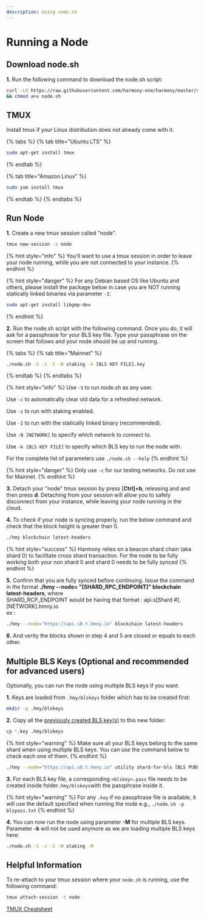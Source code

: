 ```yaml
---
description: Using node.sh
---
```


# Running a Node

## Download node.sh

**1.** Run the following command to download the node.sh script:

```bash
curl -LO https://raw.githubusercontent.com/harmony-one/harmony/master/scripts/node.sh \
&& chmod a+x node.sh
```

## TMUX

Install tmux if your Linux distribution does not already come with it. 

{% tabs %}
{% tab title="Ubuntu LTS" %}
```bash
sudo apt-get install tmux
```
{% endtab %}

{% tab title="Amazon Linux" %}
```bash
sudo yum install tmux
```
{% endtab %}
{% endtabs %}

## Run Node

**1.** Create a new tmux session called "node".

```bash
tmux new-session -s node
```

{% hint style="info" %}
You'll want to use a tmux session in order to leave your node running, while you are not connected to your instance.
{% endhint %}

{% hint style="danger" %}
For any Debian based OS like Ubuntu and others, please install the package below in case you are NOT running statically linked binaries via parameter `-I`:

```bash
sudo apt-get install libgmp-dev
```
{% endhint %}

**2.** Run the node.sh script with the following command. Once you do, it will ask for a passphrase for your BLS key file. Type your passphrase on the screen that follows and your node should be up and running.

{% tabs %}
{% tab title="Mainnet" %}
```bash
./node.sh -S -z -I -N staking -k [BLS KEY FILE].key
```
{% endtab %}
{% endtabs %}

{% hint style="info" %}
Use `-S` to run node.sh as any user.

Use `-c` to automatically clear old data for a refreshed network.

Use `-z` to run with staking enabled.

Use `-I` to run with the statically linked binary \(recommended\).

Use `-N [NETWORK]` to specify which network to connect to.

Use `-k [BLS KEY FILE]` to specify which BLS key to run the node with.

For the complete list of parameters use `./node.sh --help`
{% endhint %}

{% hint style="danger" %}
Only use `-c` for our testing networks. Do not use for Mainnet.
{% endhint %}

**3.** Detach your "node" tmux session by press \[**Ctrl\]+b**, releasing and and then press **d**. Detaching from your session will allow you to safely disconnect from your instance, while leaving your node running in the cloud.

**4.** To check if your node is syncing properly, run the below command and check that the block height is greater than 0.

```bash
./hmy blockchain latest-headers
```

{% hint style="success" %}
Harmony relies on a beacon shard chain \(aka shard 0\) to facilitate cross shard transaction. For the node to be fully working both your non shard 0 and shard 0 needs to be fully synced
{% endhint %}

**5.** Confirm that you are fully synced before continuing. Issue  the command in the format **./hmy --node= "\[SHARD\_RPC\_ENDPOINT\]" blockchain latest-headers**,  where  
SHARD\_RCP\_ENDPOINT would be having that format : api.s\[Shard \#\].\[NETWORK\].hmny.io   
ex :

```bash
./hmy --node="https://api.s0.t.hmny.io" blockchain latest-headers
```

**6.** And verity the blocks shown in step 4 and 5 are closed or equals to each other.

## Multiple BLS Keys \(Optional and recommended for advanced users\)

Optionally, you can run the node using multiple BLS keys if you want. 

**1.** Keys are loaded from `.hmy/blskeys` folder which has to be created first:

```bash
mkdir -p .hmy/blskeys
```

**2.** Copy all the [previously created BLS key\(s\)](https://docs.harmony.one/home/validators/first-time-setup/generating-a-bls-key) to this new folder:

```bash
cp *.key .hmy/blskeys
```

{% hint style="warning" %}
Make sure all your BLS keys belong to the same shard when using multiple BLS keys. You can use the command below to check each one of them.
{% endhint %}

```bash
./hmy --node="https://api.s0.t.hmny.io" utility shard-for-bls [BLS PUBLIC KEY]
```

**3.** For each BLS key file, a corresponding `<blskey>.pass` file needs to be created inside folder`.hmy/blskeys`with the passphrase inside it.

{% hint style="warning" %}
For any `.key` if no passphrase file is available, it will use the default specified when running the node e.g., `./node.sh -p blspass.txt`
{% endhint %}

**4.** You can now run the node using parameter **-M** for multiple BLS keys. Parameter **-k** will not be used anymore as we are loading multiple BLS keys here:

```bash
./node.sh -S -z -I -N staking -M
```

## Helpful Information

To re-attach to your tmux session where your `node.sh` is running, use the following command:

```bash
tmux attach-session -t node
```

[TMUX Cheatsheet](https://gist.github.com/henrik/1967800)

